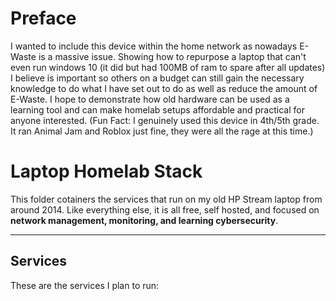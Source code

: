 # Preface

I wanted to include this device within the home network as nowadays E-Waste is a massive issue. Showing how to repurpose a laptop that can't even run windows 10 (it did but had 100MB of ram to spare after all updates) I believe is important so others on a budget can still gain the necessary knowledge to do what I have set out to do as well as reduce the amount of E-Waste. I hope to demonstrate how old hardware can be used as a learning tool and can make homelab setups affordable and practical for anyone interested. (Fun Fact: I genuinely used this device in 4th/5th grade. It ran Animal Jam and Roblox just fine, they were all the rage at this time.)

# Laptop Homelab Stack

This folder cotainers the services that run on my old HP Stream laptop from around 2014. 
Like everything else, it is all free, self hosted, and focused on **network management, monitoring, and learning cybersecurity**.

---

## Services
These are the services I plan to run:
